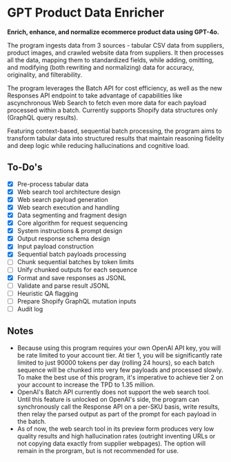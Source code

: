 # GPT Product Data Enricher

**Enrich, enhance, and normalize ecommerce product data using GPT-4o.**

The program ingests data from 3 sources - tabular CSV data from suppliers, product images, and crawled website data from suppliers. It then processes all the data, mapping them to standardized fields, while adding, omitting, and modifying (both rewriting and normalizing) data for accuracy, originality, and filterability.

The program leverages the Batch API for cost efficiency, as well as the new Responses API endpoint to take advantage of capabilities like ascynchronous Web Search to fetch even more data for each payload processed within a batch. Currently supports Shopify data structures only (GraphQL query results).

Featuring context-based, sequential batch processing, the program aims to transform tabular data into structured results that maintain reasoning fidelity and deep logic while reducing hallucinations and cognitive load.

## To-Do's

- [x] Pre-process tabular data
- [x] Web search tool architecture design
- [x] Web search payload generation
- [x] Web search execution and handling
- [x] Data segmenting and fragment design
- [x] Core algorithm for request sequencing
- [x] System instructions & prompt design
- [x] Output response schema design
- [x] Input payload construction
- [x] Sequential batch payloads processing
- [ ] Chunk sequential batches by token limits
- [ ] Unify chunked outputs for each sequence
- [x] Format and save responses as JSONL
- [ ] Validate and parse result JSONL
- [ ] Heuristic QA flagging
- [ ] Prepare Shopify GraphQL mutation inputs
- [ ] Audit log

## Notes

- Because using this program requires your own OpenAI API key, you will be rate limited to your account tier. At tier 1, you will be significantly rate limited to just 90000 tokens per day (rolling 24 hours), so each batch sequence will be chunked into very few payloads and processed slowly. To make the best use of this program, it's imperative to achieve tier 2 on your account to increase the TPD to 1.35 million.
- OpenAI's Batch API currently does not support the web search tool. Until this feature is unlocked on OpenAI's side, the program can synchronously call the Response API on a per-SKU basis, write results, then relay the parsed output as part of the prompt for each payload in the batch.
- As of now, the web search tool in its preview form produces very low quality results and high hallucination rates (outright inventing URLs or not copying data exactly from supplier webpages). The option will remain in the prorgram, but is not recommended for use.